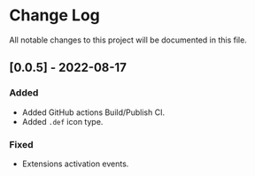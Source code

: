 # Change Log

All notable changes to this project will be documented in this file.

## [0.0.5] - 2022-08-17

### Added

- Added GitHub actions Build/Publish CI.
- Added `.def` icon type.

### Fixed

- Extensions activation events.
